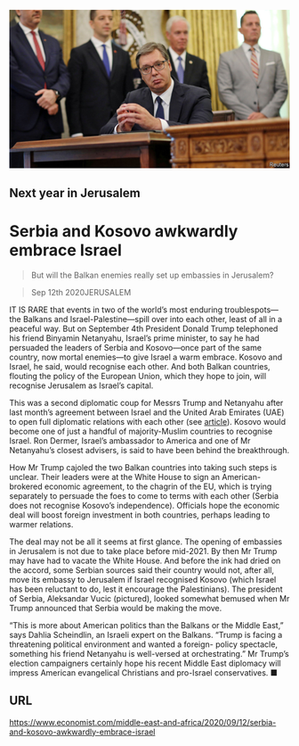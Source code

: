 ![](./images/20200912_MAP007_0.jpg)

## Next year in Jerusalem

# Serbia and Kosovo awkwardly embrace Israel

> But will the Balkan enemies really set up embassies in Jerusalem?

> Sep 12th 2020JERUSALEM

IT IS RARE that events in two of the world’s most enduring troublespots—the Balkans and Israel-Palestine—spill over into each other, least of all in a peaceful way. But on September 4th President Donald Trump telephoned his friend Binyamin Netanyahu, Israel’s prime minister, to say he had persuaded the leaders of Serbia and Kosovo—once part of the same country, now mortal enemies—to give Israel a warm embrace. Kosovo and Israel, he said, would recognise each other. And both Balkan countries, flouting the policy of the European Union, which they hope to join, will recognise Jerusalem as Israel’s capital.

This was a second diplomatic coup for Messrs Trump and Netanyahu after last month’s agreement between Israel and the United Arab Emirates (UAE) to open full diplomatic relations with each other (see [article](https://www.economist.com//node/21791751)). Kosovo would become one of just a handful of majority-Muslim countries to recognise Israel. Ron Dermer, Israel’s ambassador to America and one of Mr Netanyahu’s closest advisers, is said to have been behind the breakthrough.

How Mr Trump cajoled the two Balkan countries into taking such steps is unclear. Their leaders were at the White House to sign an American-brokered economic agreement, to the chagrin of the EU, which is trying separately to persuade the foes to come to terms with each other (Serbia does not recognise Kosovo’s independence). Officials hope the economic deal will boost foreign investment in both countries, perhaps leading to warmer relations.

The deal may not be all it seems at first glance. The opening of embassies in Jerusalem is not due to take place before mid-2021. By then Mr Trump may have had to vacate the White House. And before the ink had dried on the accord, some Serbian sources said their country would not, after all, move its embassy to Jerusalem if Israel recognised Kosovo (which Israel has been reluctant to do, lest it encourage the Palestinians). The president of Serbia, Aleksandar Vucic (pictured), looked somewhat bemused when Mr Trump announced that Serbia would be making the move.

“This is more about American politics than the Balkans or the Middle East,” says Dahlia Scheindlin, an Israeli expert on the Balkans. “Trump is facing a threatening political environment and wanted a foreign- policy spectacle, something his friend Netanyahu is well-versed at orchestrating.” Mr Trump’s election campaigners certainly hope his recent Middle East diplomacy will impress American evangelical Christians and pro-Israel conservatives. ■

## URL

https://www.economist.com/middle-east-and-africa/2020/09/12/serbia-and-kosovo-awkwardly-embrace-israel
